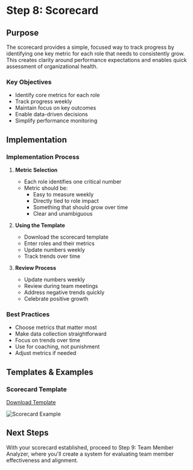 # Step 8: Scorecard

## Purpose
The scorecard provides a simple, focused way to track progress by identifying one key metric for each role that needs to consistently grow. This creates clarity around performance expectations and enables quick assessment of organizational health.

### Key Objectives
- Identify core metrics for each role
- Track progress weekly
- Maintain focus on key outcomes
- Enable data-driven decisions
- Simplify performance monitoring

## Implementation

### Implementation Process
1. **Metric Selection**
   - Each role identifies one critical number
   - Metric should be:
     * Easy to measure weekly
     * Directly tied to role impact
     * Something that should grow over time
     * Clear and unambiguous

2. **Using the Template**
   - Download the scorecard template
   - Enter roles and their metrics
   - Update numbers weekly
   - Track trends over time

3. **Review Process**
   - Update numbers weekly
   - Review during team meetings
   - Address negative trends quickly
   - Celebrate positive growth

### Best Practices
- Choose metrics that matter most
- Make data collection straightforward
- Focus on trends over time
- Use for coaching, not punishment
- Adjust metrics if needed

## Templates & Examples

### Scorecard Template
[Download Template](link-to-template)

![Scorecard Example](link-to-image)

## Next Steps
With your scorecard established, proceed to Step 9: Team Member Analyzer, where you'll create a system for evaluating team member effectiveness and alignment.
